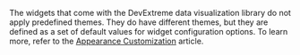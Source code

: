 The widgets that come with the DevExtreme data visualization library do not apply predefined themes. They do have different themes, but they are defined as a set of default values for widget configuration options. To learn more, refer to the [Appearance Customization](/concepts/05%20Widgets/zz%20Common/10%20Data%20Visualization%20Widgets/70%20Appearance%20Customization '/Documentation/Guide/Widgets/Common/Data_Visualization_Widgets/Appearance_Customization/') article.
